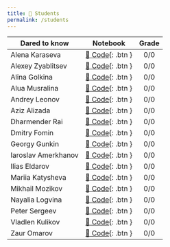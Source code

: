 ```yaml
---
title: 🧠 Students
permalink: /students
---
```


| Dared to know     | Notebook | Grade |
|----------------------|:------------------:|:---:|
| Alena Karaseva   | [🐍 Code](https://colab.research.google.com/drive/1RrzIStQ2bmFHP4E3nBxqoMD3ANpLRmQv?usp=sharing){: .btn } | 0/0 |
| Alexey Zyablitsev  | [🐍 Code](https://colab.research.google.com/drive/1fAarUwxlkXHwx8WplmMzf2JHAjjFOc_K?usp=sharing){: .btn } | 0/0 |
| Alina Golkina   | [🐍 Code](https://colab.research.google.com/drive/1hHjK-XzjtJ_DzPy0KN9aOMliSAz1y2ts?usp=sharing){: .btn } | 0/0 |
| Alua Musralina   | [🐍 Code](https://colab.research.google.com/drive/1dPw1jyOF3Cap7RGh4jNvQQg8G84DdT6y?usp=sharing){: .btn } | 0/0 |
| Andrey Leonov   | [🐍 Code](https://colab.research.google.com/drive/1db3i5vXyajO6xaoKok-uBoi8sdY4qa3N?usp=sharing){: .btn } | 0/0 |
| Aziz Alizada   | [🐍 Code](https://colab.research.google.com/drive/1XN_tSARSaWvkE_azcOCZllpMISP0ZMb8?usp=sharing){: .btn } | 0/0 |
| Dharmender Rai   | [🐍 Code](https://colab.research.google.com/drive/15C9S3TVza2GLefHdGFFmfiCPg4SLUzbh?usp=sharing){: .btn } | 0/0 |
| Dmitry Fomin   | [🐍 Code](https://colab.research.google.com/drive/1jUjffQJ2Bz4wMBQjAxGvVfo1rrujS9-a?usp=sharing){: .btn } | 0/0 |
| Georgy Gunkin   | [🐍 Code](https://colab.research.google.com/drive/1Yb7_KAuAhrQpjsnjUOCM_XRhTP9vEKqw?usp=sharing){: .btn } | 0/0 |
| Iaroslav Amerkhanov   | [🐍 Code](https://colab.research.google.com/drive/1uqNtA8W40_9Q5memAlEJj-1c1wRzc-nb?usp=sharing){: .btn } | 0/0 |
| Ilias Eldarov   | [🐍 Code](https://colab.research.google.com/drive/1Ete9pXXv5mGP5dxTl1oC-wguPnD0iNfv?usp=sharing){: .btn } | 0/0 |
| Mariia Katysheva   | [🐍 Code](https://colab.research.google.com/drive/1AbrAdaZ72TXsRFHKifjYM0BJ8pK6O2Gd?usp=sharing){: .btn } | 0/0 |
| Mikhail Mozikov   | [🐍 Code](https://colab.research.google.com/drive/1WU5B-TrB2OqPu8ZDtoks_vX-LBFK1x71?usp=sharing){: .btn } | 0/0 |
| Nayalia Logvina   | [🐍 Code](https://colab.research.google.com/drive/1ApZiWDsjiMV2OC4x_RdNVLTmOGI0tJfT?usp=sharing){: .btn } | 0/0 |
| Peter Sergeev   | [🐍 Code](https://colab.research.google.com/drive/1qMBvrpSElY3FRRCv_ECSmMZKIXyWqP3W?usp=sharing){: .btn } | 0/0 |
| Vladlen Kulikov   | [🐍 Code](https://colab.research.google.com/drive/14B3l1d7JLnimQh99bJsIbhJEAR_etlcL?usp=sharing){: .btn } | 0/0 |
| Zaur Omarov   | [🐍 Code](https://colab.research.google.com/drive/13rbSbz26aDt743RrRdluqZ6d4Jc8Dmpm?usp=sharing){: .btn } | 0/0 |
